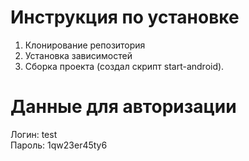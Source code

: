 # Инструкция по установке
1. Клонирование репозитория
2. Установка зависимостей
3. Сборка проекта (создал скрипт start-android).

# Данные для авторизации
Логин: test\
Пароль: 1qw23er45ty6
